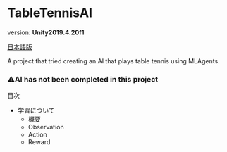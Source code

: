 # TableTennisAI

version: **Unity2019.4.20f1**

[日本語版](/TableTennisAI/README_JP)

A project that tried creating an AI that plays table tennis using MLAgents.
### ⚠️AI has not been completed in this project

目次
- 学習について
  - 概要
  - Observation
  - Action
  - Reward
